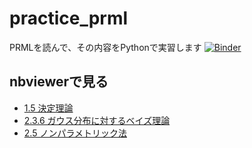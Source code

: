 # practice_prml
PRMLを読んで、その内容をPythonで実習します
[![Binder](https://mybinder.org/badge.svg)](https://mybinder.org/v2/gh/Ushiki/practice_prml/master)

## nbviewerで見る

- [1.5 決定理論](http://nbviewer.ipython.org/github/ushiki/practice_prml/blob/master/prml01_05.ipynb)
- [2.3.6 ガウス分布に対するベイズ理論](http://nbviewer.ipython.org/github/ushiki/practice_prml/blob/master/prml02_03_06.ipynb)
- [2.5 ノンパラメトリック法](http://nbviewer.ipython.org/github/ushiki/practice_prml/blob/master/prml02_05.ipynb)
